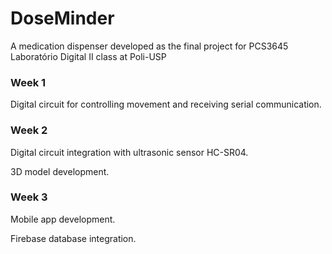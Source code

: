 # DoseMinder
A medication dispenser developed as the final project for PCS3645 Laboratório Digital II class at Poli-USP

### Week 1 
Digital circuit for controlling movement and receiving serial communication.

### Week 2
Digital circuit integration with ultrasonic sensor HC-SR04.

3D model development.

### Week 3
Mobile app development.

Firebase database integration.

